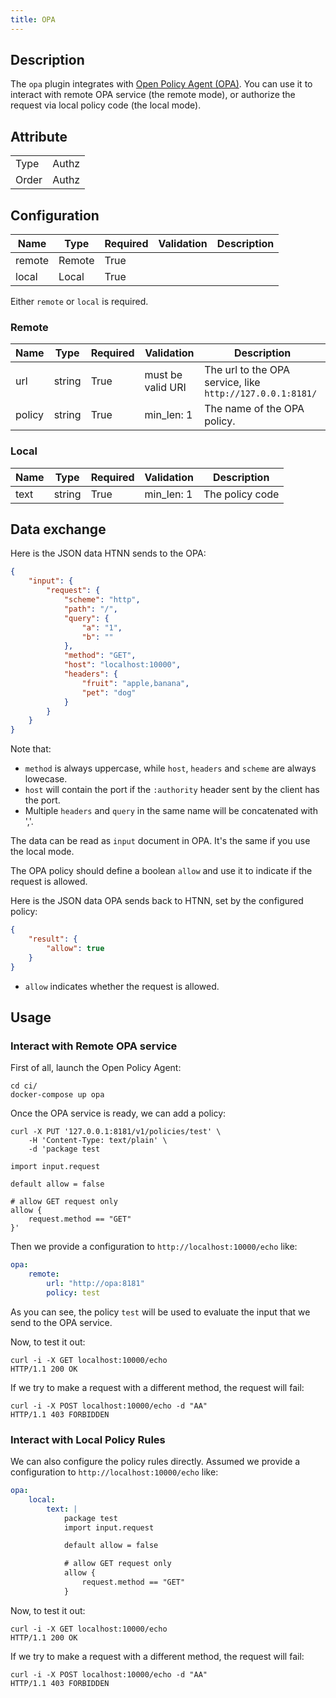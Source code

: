 ```yaml
---
title: OPA
---
```


## Description

The `opa` plugin integrates with [Open Policy Agent (OPA)](https://www.openpolicyagent.org).
You can use it to interact with remote OPA service (the remote mode), or authorize the request via local policy code (the local mode).

## Attribute

|       |       |
| ----- | ----- |
| Type  | Authz |
| Order | Authz |

## Configuration

| Name   | Type   | Required | Validation | Description |
|--------|--------|----------|------------|-------------|
| remote | Remote | True     |            |             |
| local  | Local  | True     |            |             |

Either `remote` or `local` is required.

### Remote

| Name   | Type   | Required | Validation        | Description                                               |
|--------|--------|----------|-------------------|-----------------------------------------------------------|
| url    | string | True     | must be valid URI | The url to the OPA service, like `http://127.0.0.1:8181/` |
| policy | string | True     | min_len: 1        | The name of the OPA policy.                               |

### Local

| Name   | Type   | Required | Validation | Description                 |
|--------|--------|----------|------------|-----------------------------|
| text   | string | True     | min_len: 1 | The policy code             |

## Data exchange

Here is the JSON data HTNN sends to the OPA:

```json
{
    "input": {
        "request": {
            "scheme": "http",
            "path": "/",
            "query": {
                "a": "1",
                "b": ""
            },
            "method": "GET",
            "host": "localhost:10000",
            "headers": {
                "fruit": "apple,banana",
                "pet": "dog"
            }
        }
    }
}
```

Note that:

* `method` is always uppercase, while `host`, `headers` and `scheme` are always lowecase.
* `host` will contain the port if the `:authority` header sent by the client has the port.
* Multiple `headers` and `query` in the same name will be concatenated with ','.

The data can be read as `input` document in OPA. It's the same if you use the local mode.

The OPA policy should define a boolean `allow` and use it to indicate if the request is allowed.

Here is the JSON data OPA sends back to HTNN, set by the configured policy:

```json
{
    "result": {
        "allow": true
    }
}
```

* `allow` indicates whether the request is allowed.

## Usage

### Interact with Remote OPA service

First of all, launch the Open Policy Agent:

```shell
cd ci/
docker-compose up opa
```

Once the OPA service is ready, we can add a policy:

```shell
curl -X PUT '127.0.0.1:8181/v1/policies/test' \
    -H 'Content-Type: text/plain' \
    -d 'package test

import input.request

default allow = false

# allow GET request only
allow {
    request.method == "GET"
}'
```

Then we provide a configuration to `http://localhost:10000/echo` like:

```yaml
opa:
    remote:
        url: "http://opa:8181"
        policy: test
```

As you can see, the policy `test` will be used to evaluate the input that we send to the OPA service.

Now, to test it out:

```
curl -i -X GET localhost:10000/echo
HTTP/1.1 200 OK
```

If we try to make a request with a different method, the request will fail:

```
curl -i -X POST localhost:10000/echo -d "AA"
HTTP/1.1 403 FORBIDDEN
```

### Interact with Local Policy Rules

We can also configure the policy rules directly. Assumed we provide a configuration to `http://localhost:10000/echo` like:

```yaml
opa:
    local:
        text: |
            package test
            import input.request

            default allow = false

            # allow GET request only
            allow {
                request.method == "GET"
            }
```

Now, to test it out:

```
curl -i -X GET localhost:10000/echo
HTTP/1.1 200 OK
```

If we try to make a request with a different method, the request will fail:

```
curl -i -X POST localhost:10000/echo -d "AA"
HTTP/1.1 403 FORBIDDEN
```